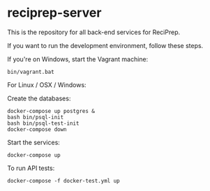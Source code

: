 # reciprep-server

This is the repository for all back-end services for ReciPrep.

If you want to run the development environment, follow these steps.

If you're on Windows, start the Vagrant machine:
```
bin/vagrant.bat
```

For Linux / OSX / Windows:

Create the databases:
```
docker-compose up postgres &
bash bin/psql-init
bash bin/psql-test-init
docker-compose down
```

Start the services:
```
docker-compose up
```

To run API tests:
```
docker-compose -f docker-test.yml up
```

